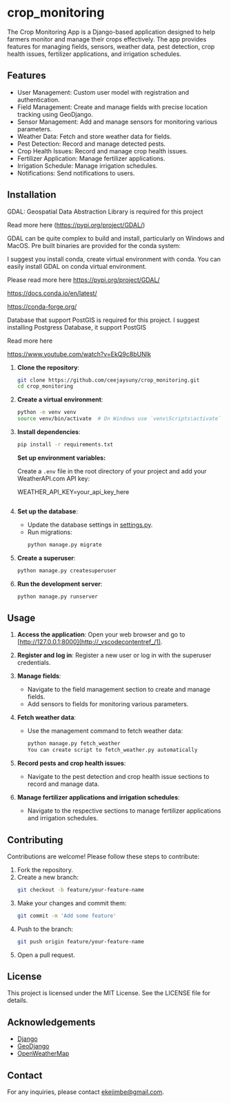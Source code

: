 # crop_monitoring

The Crop Monitoring App is a Django-based application designed to help farmers monitor and manage their crops effectively. The app provides features for managing fields, sensors, weather data, pest detection, crop health issues, fertilizer applications, and irrigation schedules.

## Features

- User Management: Custom user model with registration and authentication.
- Field Management: Create and manage fields with precise location tracking using GeoDjango.
- Sensor Management: Add and manage sensors for monitoring various parameters.
- Weather Data: Fetch and store weather data for fields.
- Pest Detection: Record and manage detected pests.
- Crop Health Issues: Record and manage crop health issues.
- Fertilizer Application: Manage fertilizer applications.
- Irrigation Schedule: Manage irrigation schedules.
- Notifications: Send notifications to users.

## Installation

GDAL: Geospatial Data Abstraction Library is required for this project

Read more here (https://pypi.org/project/GDAL/)

GDAL can be quite complex to build and install, particularly on Windows and MacOS. Pre built binaries are provided for the conda system:

I suggest you install conda, create virtual environment with conda. You can easily install GDAL on conda virtual environment.

Please read more here
https://pypi.org/project/GDAL/

https://docs.conda.io/en/latest/

https://conda-forge.org/


Database that support PostGIS is required for this project.
I suggest installing Postgress Database, it support PostGIS

Read more here

https://www.youtube.com/watch?v=EkQ9c8bUNIk


1. **Clone the repository**:
    ```sh
    git clone https://github.com/ceejaysuny/crop_monitoring.git
    cd crop_monitoring
    ```

2. **Create a virtual environment**:
    ```sh
    python -m venv venv
    source venv/bin/activate  # On Windows use `venv\Scripts\activate`
    ```

3. **Install dependencies**:
    ```sh
    pip install -r requirements.txt

    ```

    **Set up environment variables:**

   Create a `.env` file in the root directory of your project and add your WeatherAPI.com API key:

   
   WEATHER_API_KEY=your_api_key_here
   ```

4. **Set up the database**:
    - Update the database settings in [settings.py](http://_vscodecontentref_/0).
    - Run migrations:
        ```sh
        python manage.py migrate
        ```

5. **Create a superuser**:
    ```sh
    python manage.py createsuperuser
    ```

6. **Run the development server**:
    ```sh
    python manage.py runserver
    ```

## Usage

1. **Access the application**:
    Open your web browser and go to [http://127.0.0.1:8000](http://_vscodecontentref_/1).

2. **Register and log in**:
    Register a new user or log in with the superuser credentials.

3. **Manage fields**:
    - Navigate to the field management section to create and manage fields.
    - Add sensors to fields for monitoring various parameters.

4. **Fetch weather data**:
    - Use the management command to fetch weather data:
        ```sh
        python manage.py fetch_weather
        You can create script to fetch_weather.py automatically
       
        ```

5. **Record pests and crop health issues**:
    - Navigate to the pest detection and crop health issue sections to record and manage data.

6. **Manage fertilizer applications and irrigation schedules**:
    - Navigate to the respective sections to manage fertilizer applications and irrigation schedules.

## Contributing

Contributions are welcome! Please follow these steps to contribute:

1. Fork the repository.
2. Create a new branch:
    ```sh
    git checkout -b feature/your-feature-name
    ```
3. Make your changes and commit them:
    ```sh
    git commit -m 'Add some feature'
    ```
4. Push to the branch:
    ```sh
    git push origin feature/your-feature-name
    ```
5. Open a pull request.

## License

This project is licensed under the MIT License. See the LICENSE file for details.

## Acknowledgements

- [Django](https://www.djangoproject.com/)
- [GeoDjango](https://docs.djangoproject.com/en/stable/ref/contrib/gis/)
- [OpenWeatherMap](https://openweathermap.org/)

## Contact

For any inquiries, please contact ekejimbe@gmail.com.